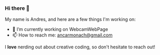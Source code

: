 ### Hi there 👋

<!--# Hello World!-->

My name is Andres, and here are a few things I'm working on:

- 🔭 I’m currently working on WebcamWebPage
- 📫 How to reach me: ancarmonach@gmail.com
<!--- Web Page creator
- Java programs
- New coding-->
I **love** nerding out about creative coding, so don't hesitate to reach out!

<!--
**Andycarmo/Andycarmo** is a ✨ _special_ ✨ repository because its `README.md` (this file) appears on your GitHub profile.

Here are some ideas to get you started:

- 🔭 I’m currently working on ...
- 🌱 I’m currently learning ...
- 👯 I’m looking to collaborate on ...
- 🤔 I’m looking for help with ...
- 💬 Ask me about ...
- 📫 How to reach me: ...
- 😄 Pronouns: ...
- ⚡ Fun fact: ...
-->
